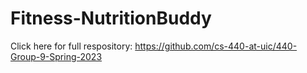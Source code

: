 # Fitness-NutritionBuddy

Click here for full respository: https://github.com/cs-440-at-uic/440-Group-9-Spring-2023
